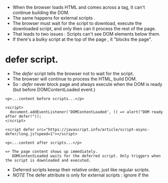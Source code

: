- When the browser loads HTML and comes across a <script>...</script> tag, It can't continue building the DOM.
- The same happens for external scripts <script src=""></script>.
- The browser must wait for the script to download, execute the downloaded script, and only then can it process the rest of the page.
- That leads to two issues : Scripts can't see DOM elements below them.
- If there's a bulky script at the top of the page , it "blocks the page".
  
# defer script.
- The _defer_ script tells the browser not to wait for the script.
- The browser will continue to process the HTML, build DOM.
- So : _defer_ never block page and always execute when the DOM is ready (but before DOMContentLoaded event.)

```
<p>...content before scripts...</p>

<script>
  document.addEventListener('DOMContentLoaded', () => alert("DOM ready after defer!"));
</script>

<script defer src="https://javascript.info/article/script-async-defer/long.js?speed=1"></script>

<p>...content after scripts...</p>

=> The page content shows up immediately.
   DOMContentLoaded waits for the deferred script. Only triggers when the script is downloaded and executed.
```

- Deferred scripts keesp their relative order, just like regular scripts.
- _NOTE_ The defer attribute is only for external scripts : ignore if the <script> tag has no src.

# async script.
- The async attribute means that a script is completely independent.
  + The browser doesn't block on _async_ script
  + Other scripts don't wait for _async_ script and _async_ script don't wait for them.
  + DOMContentLoaded and _async_ scripts don't wait for each other.
 
```
<p>...content before scripts...</p>

<script>
  document.addEventListener('DOMContentLoaded', () => alert("DOM ready!"));
</script>

<script async src="https://javascript.info/article/script-async-defer/long.js"></script>
<script async src="https://javascript.info/article/script-async-defer/small.js"></script>

<p>...content after scripts...</p>

=> the page content shows up immediately ; async doesn't block it.
DOMContentLoaded , small.js, long.js not sure which will be executed first.

```

- Async is great when we integrate an independent third-party script into the page.
- Like _defer_ script, _async_ script is only for externals scripts.


# Dynamic scripts.

```
let script = document.createElement('script');
script.src = "/article/script-async-defer/long.js";
document.body.append(script); // (*)
```

- The script starts loading as soon as it's appended to the document.
- Dynamic scripts behave as "async" by default : Don't wait for anything, and Vice versa.; load first run first.
- This can be changed if we explicitly set _script.async = false_

```
function loadScript(src) {
  let script = document.createElement('script');
  script.src = src;
  script.async = false;
  document.body.append(script);
}

// long.js runs first because of async=false
loadScript("/article/script-async-defer/long.js");
loadScript("/article/script-async-defer/small.js");

```

- 
